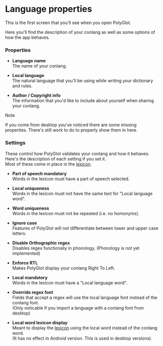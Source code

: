 # Language properties  

This is the first screen that you'll see when you open PolyGlot.  

Here you'll find the description of your conlang as well as some options of how the app behaves.  

### Properties  

- **Language name**  
	The name of your conlang.  

- **Local language**  
	The natural language that you'll be using while writing your dictionary and rules.  

- **Author / Copyright info**  
	The information that you'd like to include about yourself when sharing your conlang.  


<div class="admonition note">  
	<p class="admonition-title">Note</p>  
	<p>If you come from desktop you've noticed there are some missing properties.   
	There's still work to do to properly show them in here.</p>  
</div>  

### Settings  

These control how PolyGlot validates your conlang and how it behaves.  
Here's the description of each setting if you set it.  
Most of these come in place in the [lexicon](lexicon.md).  

- **Part of speech mandatory**   
	Words in the lexicon must have a part of speech selected.  

- **Local uniqueness**  
	Words in the lexicon must not have the same text for "Local language word".  

- **Word uniqueness**  
	Words in the lexicon must not be repeated (i.e. no homonyms).  

- **Ignore case**  
	Features of PolyGlot will not differentiate between lower and upper case letters.  

- **Disable Orthographic regex**  
	Disables regex functionaliy in phonology. 
	(Phonology is not yet implemented)   

- **Enforce RTL**  
	Makes PolyGlot display your conlang Right To Left.

- **Local mandatory**  
	Words in the lexicon must have a "Local language word".  

- **Override regex font**  
	Fields that accept a regex will use the local language font instead of the conlang font.  
	(Only noticable if you import a language with a conlang font from desktop)  

- **Local word lexicon display**  
	Meant to display the [lexicon](lexicon.md) using the local word instead of the conlang word.  
	(It has no effect in Android version. This is used in desktop versions).  

